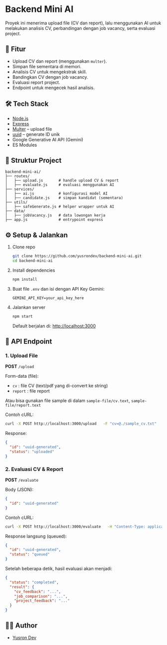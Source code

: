 # Backend Mini AI

Proyek ini menerima upload file (CV dan report), lalu menggunakan AI untuk melakukan analisis CV, perbandingan dengan job vacancy, serta evaluasi project.

## 🚀 Fitur
- Upload CV dan report (menggunakan `multer`).
- Simpan file sementara di memori.
- Analisis CV untuk mengekstrak skill.
- Bandingkan CV dengan job vacancy.
- Evaluasi report project.
- Endpoint untuk mengecek hasil analisis.

## 🛠️ Tech Stack
- [Node.js](https://nodejs.org/)
- [Express](https://expressjs.com/)
- [Multer](https://github.com/expressjs/multer) – upload file
- [uuid](https://www.npmjs.com/package/uuid) – generate ID unik
- Google Generative AI API (Gemini)
- ES Modules

## 📂 Struktur Project
```
backend-mini-ai/
├── routes/
│   ├── upload.js       # handle upload CV & report
│   ├── evaluate.js     # evaluasi menggunakan AI
├── services/
│   ├── ai.js           # konfigurasi model AI
│   ├── candidate.js    # simpan kandidat (sementara)
├── utils/
│   ├── safeGenerate.js # helper wrapper untuk AI
├── data/
│   ├── jobVacancy.js   # data lowongan kerja
├── app.js              # entrypoint express
```

## ⚙️ Setup & Jalankan
1. Clone repo
   ```bash
   git clone https://github.com/yusrondev/backend-mini-ai.git
   cd backend-mini-ai
   ```
2. Install dependencies
   ```bash
   npm install
   ```
3. Buat file `.env` dan isi dengan API Key Gemini:
   ```
   GEMINI_API_KEY=your_api_key_here
   ```
4. Jalankan server
   ```bash
   npm start
   ```
   Default berjalan di: [http://localhost:3000](http://localhost:3000)

## 📌 API Endpoint

### 1. Upload File
**POST** `/upload`  

Form-data (file):  
- `cv` : file CV (text/pdf yang di-convert ke string)  
- `report` : file report  

Atau bisa gunakan file sample di dalam `sample-file/cv.text`, `sample-file/report.text`

Contoh cURL:
```bash
curl -X POST http://localhost:3000/upload   -F "cv=@./sample_cv.txt"   -F "report=@./sample_report.txt"
```

Response:
```json
{
  "id": "uuid-generated",
  "status": "uploaded"
}
```

### 2. Evaluasi CV & Report
**POST** `/evaluate`  

Body (JSON):
```json
{
  "id": "uuid-generated"
}
```

Contoh cURL:
```bash
curl -X POST http://localhost:3000/evaluate   -H "Content-Type: application/json"   -d '{"id":"uuid-generated"}'
```

Response langsung (queued):
```json
{
  "id": "uuid-generated",
  "status": "queued"
}
```

Setelah beberapa detik, hasil evaluasi akan menjadi:
```json
{
  "status": "completed",
  "result": {
    "cv_feedback": "...",
    "job_comparison": "...",
    "project_feedback": "..."
  }
}
```

## 👨‍💻 Author
- [Yusron Dev](https://github.com/yusrondev)
